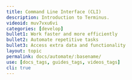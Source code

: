 ```yaml
---
title: Command Line Interface (CLI)
description: Introduction to Terminus.
videoid: muv7vxu6vi
categories: [develop]
bullet1: Work faster and more efficiently
bullet2: Automate repetitive tasks
bullet3: Access extra data and functionality
layout: topic
permalink: docs/automate/:basename/
use: [docs_tags, guides_tags, videos_tags]
cli: true
---
```


